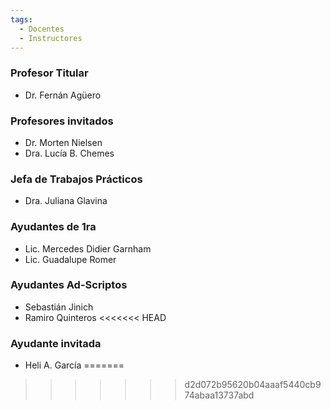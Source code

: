 ```yaml
---
tags:
  - Docentes
  - Instructores
---
```


### Profesor Titular

* Dr. Fernán Agüero

### Profesores invitados
* Dr. Morten Nielsen
* Dra. Lucía B. Chemes

### Jefa de Trabajos Prácticos
* Dra. Juliana Glavina

### Ayudantes de 1ra
* Lic. Mercedes Didier Garnham
* Lic. Guadalupe Romer

### Ayudantes Ad-Scriptos
* Sebastián Jinich
* Ramiro Quinteros
<<<<<<< HEAD

### Ayudante invitada
* Heli A. García
=======
>>>>>>> d2d072b95620b04aaaf5440cb974abaa13737abd
